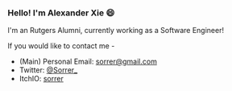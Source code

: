 ### Hello! I'm Alexander Xie 😄

I'm an Rutgers Alumni, currently working as a Software Engineer!


If you would like to contact me -
- (Main) Personal Email: sorrer@gmail.com
- Twitter: [@Sorrer_](https://twitter.com/Sorrer_)
- ItchIO: [sorrer](https://sorrer.itch.io/)

<!--
**Sorrer/Sorrer** is a ✨ _special_ ✨ repository because its `README.md` (this file) appears on your GitHub profile.

Here are some ideas to get you started:

- 🔭 I’m currently working on ...
- 🌱 I’m currently learning ...
- 👯 I’m looking to collaborate on ...
- 🤔 I’m looking for help with ...
- 💬 Ask me about ...
- 📫 How to reach me: ...
- 😄 Pronouns: ...
- ⚡ Fun fact: ...
-->
